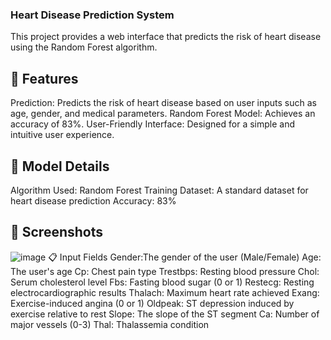 ### Heart Disease Prediction System
This project provides a web interface that predicts the risk of heart disease using the Random Forest algorithm.


 ## 🚀 Features
Prediction: Predicts the risk of heart disease based on user inputs such as age, gender, and medical parameters.
Random Forest Model: Achieves an accuracy of 83%.
User-Friendly Interface: Designed for a simple and intuitive user experience.
## 🧠 Model Details
Algorithm Used: Random Forest
Training Dataset: A standard dataset for heart disease prediction
Accuracy: 83%
## 📸 Screenshots
![image](https://github.com/user-attachments/assets/1925d0d0-f50a-4128-90c6-461fce131cf9)
📋 Input Fields
Gender:The gender of the user (Male/Female)
Age: The user's age
Cp: Chest pain type
Trestbps: Resting blood pressure
Chol: Serum cholesterol level
Fbs: Fasting blood sugar (0 or 1)
Restecg: Resting electrocardiographic results
Thalach: Maximum heart rate achieved
Exang: Exercise-induced angina (0 or 1)
Oldpeak: ST depression induced by exercise relative to rest
Slope: The slope of the ST segment
Ca: Number of major vessels (0-3)
Thal: Thalassemia condition
